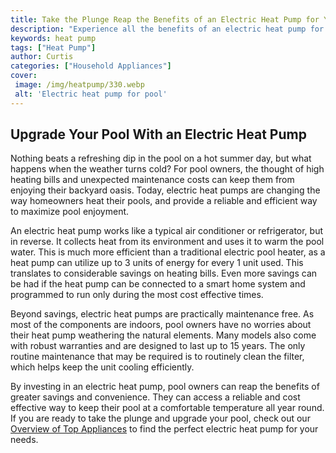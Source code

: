 ```yaml
---
title: Take the Plunge Reap the Benefits of an Electric Heat Pump for Your Pool
description: "Experience all the benefits of an electric heat pump for your pool Learn what an electric heat pump is and 4 reasons why you should invest in one Get started today and start enjoying your Pool with all year round"
keywords: heat pump
tags: ["Heat Pump"]
author: Curtis
categories: ["Household Appliances"]
cover: 
 image: /img/heatpump/330.webp
 alt: 'Electric heat pump for pool'
---
```

## Upgrade Your Pool With an Electric Heat Pump

Nothing beats a refreshing dip in the pool on a hot summer day, but what happens when the weather turns cold? For pool owners, the thought of high heating bills and unexpected maintenance costs can keep them from enjoying their backyard oasis. Today, electric heat pumps are changing the way homeowners heat their pools, and provide a reliable and efficient way to maximize pool enjoyment. 

An electric heat pump works like a typical air conditioner or refrigerator, but in reverse. It collects heat from its environment and uses it to warm the pool water. This is much more efficient than a traditional electric pool heater, as a heat pump can utilize up to 3 units of energy for every 1 unit used. This translates to considerable savings on heating bills. Even more savings can be had if the heat pump can be connected to a smart home system and programmed to run only during the most cost effective times. 

Beyond savings, electric heat pumps are practically maintenance free. As most of the components are indoors, pool owners have no worries about their heat pump weathering the natural elements. Many models also come with robust warranties and are designed to last up to 15 years. The only routine maintenance that may be required is to routinely clean the filter, which helps keep the unit cooling efficiently.

By investing in an electric heat pump, pool owners can reap the benefits of greater savings and convenience. They can access a reliable and cost effective way to keep their pool at a comfortable temperature all year round. If you are ready to take the plunge and upgrade your pool, check out our [Overview of Top Appliances](./pages/appliance-overview) to find the perfect electric heat pump for your needs.
